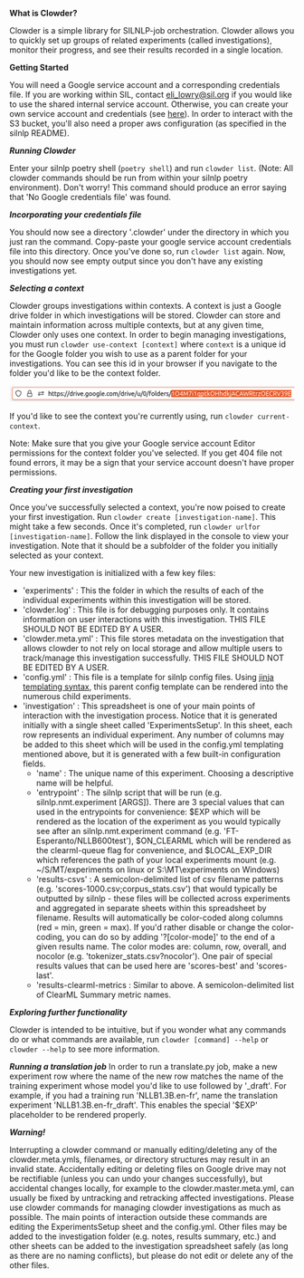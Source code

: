 **What is Clowder?**

Clowder is a simple library for SILNLP-job orchestration. Clowder allows you to quickly set up groups of related experiments (called investigations), monitor their progress, and see their results recorded in a single location. 

**Getting Started**

You will need a Google service account and a corresponding credentials file. If you are working within SIL, contact eli_lowry@sil.org if you would like to use the shared internal service account. Otherwise, you can create your own service account and credentials (see [here](https://cloud.google.com/iam/docs/service-accounts-create)). In order to interact with the S3 bucket, you'll also need a proper aws configuration (as specified in the silnlp README).

***Running Clowder***

Enter your silnlp poetry shell (`poetry shell`) and run `clowder list`. (Note: All clowder commands should be run from within your silnlp poetry environment). Don't worry! This command should produce an error saying that 'No Google credentials file' was found. 

***Incorporating your credentials file***

You should now see a directory '.clowder' under the directory in which you just ran the command. Copy-paste your google service account credentials file into this directory. Once you've done so, run `clowder list` again. Now, you should now see empty output since you don't have any existing investigations yet.

***Selecting a context***

Clowder groups investigations within contexts. A context is just a Google drive folder in which investigations will be stored. Clowder can store and maintain information across multiple contexts, but at any given time, Clowder only uses one context. In order to begin managing investigations, you must run `clowder use-context [context]` where `context` is a unique id for the Google folder you wish to use as a parent folder for your investigations. You can see this id in your browser if you navigate to the folder you'd like to be the context folder. 

![image](gdrive_id_screenshot.png)

If you'd like to see the context you're currently using, run `clowder current-context`. 

Note: Make sure that you give your Google service account Editor permissions for the context folder you've selected. If you get 404 file not found errors, it may be a sign that your service account doesn't have proper permissions.

***Creating your first investigation***

Once you've successfully selected a context, you're now poised to create your first investigation. Run `clowder create [investigation-name]`. This might take a few seconds. Once it's completed, run `clowder urlfor [investigation-name]`. Follow the link displayed in the console to view your investigation. Note that it should be a subfolder of the folder you initially selected as your context. 

Your new investigation is initialized with a few key files:
* 'experiments' : This the folder in which the results of each of the individual experiments within this investigation will be stored. 
* 'clowder.log' : This file is for debugging purposes only. It contains information on user interactions with this investigation. THIS FILE SHOULD NOT BE EDITED BY A USER.
* 'clowder.meta.yml' : This file stores metadata on the investigation that allows clowder to not rely on local storage and allow multiple users to track/manage this investigation successfully. THIS FILE SHOULD NOT BE EDITED BY A USER. 
* 'config.yml' : This file is a template for silnlp config files. Using [jinja templating syntax](https://jinja.palletsprojects.com/en/3.1.x/templates/), this parent config template can be rendered into the numerous child experiments.  
* 'investigation' : This spreadsheet is one of your main points of interaction with the investigation process. Notice that it is generated initially with a single sheet called 'ExperimentsSetup'. In this sheet, each row represents an individual experiment. Any number of columns may be added to this sheet which will be used in the config.yml templating mentioned above, but it is generated with a few built-in configuration fields.
  * 'name' : The unique name of this experiment. Choosing a descriptive name will be helpful. 
  * 'entrypoint' : The silnlp script that will be run (e.g. silnlp.nmt.experiment [ARGS]). There are 3 special values that can used in the entrypoints for convenience: $EXP which will be rendered as the location of the experiment as you would typically see after an silnlp.nmt.experiment command (e.g. 'FT-Esperanto/NLLB600test'), $ON_CLEARML which will be rendered as the clearml-queue flag for convenience, and $LOCAL_EXP_DIR which references the path of your local experiments mount (e.g. ~/S/MT/experiments on linux or S:\MT\experiments on Windows)
  * 'results-csvs' : A semicolon-delimited list of csv filename patterns (e.g. 'scores-1000.csv;corpus_stats.csv') that would typically be outputted by silnlp - these files will be collected across experiments and aggregated in separate sheets within this spreadsheet by filename. Results will automatically be color-coded along columns (red = min, green = max). If you'd rather disable or change the color-coding, you can do so by adding '?[color-mode]' to the end of a given results name. The color modes are: column, row, overall, and nocolor (e.g. 'tokenizer_stats.csv?nocolor'). One pair of special results values that can be used here are 'scores-best' and 'scores-last'. 
  * 'results-clearml-metrics : Similar to above. A semicolon-delimited list of ClearML Summary metric names.

***Exploring further functionality***

Clowder is intended to be intuitive, but if you wonder what any commands do or what commands are available, run `clowder [command] --help` or `clowder --help` to see more information.


***Running a translation job***
In order to run a translate.py job, make a new experiment row where the name of the new row matches the name of the training experiment whose model you'd like to use followed by '_draft'. For example, if you had a training run 'NLLB1.3B.en-fr', name the translation experiment 'NLLB1.3B.en-fr_draft'. This enables the special '$EXP' placeholder to be rendered properly. 

***Warning!***

Interrupting a clowder command or manually editing/deleting any of the clowder.meta.ymls, filenames, or directory structures may result in an invalid state. Accidentally editing or deleting files on Google drive may not be rectifiable (unless you can undo your changes successfully), but accidental changes locally, for example to the clowder.master.meta.yml, can usually be fixed by untracking and retracking affected investigations. Please use clowder commands for managing clowder investigations as much as possible. The main points of interaction outside these commands are editing the ExperimentsSetup sheet and the config.yml. Other files may be added to the investigation folder (e.g. notes, results summary, etc.) and other sheets can be added to the investigation spreadsheet safely (as long as there are no naming conflicts), but please do not edit or delete any of the other files.
